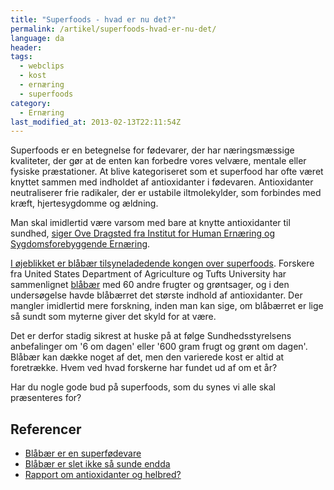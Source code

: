 ```yaml
---
title: "Superfoods - hvad er nu det?"
permalink: /artikel/superfoods-hvad-er-nu-det/
language: da
header:
tags:
  - webclips
  - kost
  - ernæring
  - superfoods
category:
  - Ernæring
last_modified_at: 2013-02-13T22:11:54Z
---
```


Superfoods er en betegnelse for fødevarer, der har næringsmæssige kvaliteter, der gør at de enten kan forbedre vores velvære, mentale eller fysiske præstationer. At blive kategoriseret som et superfood har ofte været knyttet sammen med indholdet af antioxidanter i fødevaren. Antioxidanter neutraliserer frie radikaler, der er ustabile iltmolekylder, som forbindes med kræft, hjertesygdomme og ældning.

Man skal imidlertid være varsom med bare at knytte antioxidanter til sundhed, [siger Ove Dragsted fra Institut for Human Ernæring og Sygdomsforebyggende Ernæring](https://www.dr.dk/nyheder/indland/pas-paa-med-antioxidanter).

[I øjeblikket er blåbær tilsyneladedende kongen over superfoods](https://politiken.dk/forbrugogliv/sundhedogmotion/guidersundhedogmotion/art4971727/Bl%C3%A5b%C3%A6r-er-en-superf%C3%B8devare). Forskere fra United States Department of Agriculture og Tufts University har sammenlignet [blåbær](http://da.wikipedia.org/wiki/Bl%C3%A5b%C3%A6r) med 60 andre frugter og grøntsager, og i den undersøgelse havde blåbærret det største indhold af antioxidanter. Der mangler imidlertid mere forskning, inden man kan sige, om blåbærret er lige så sundt som myterne giver det skyld for at være.

Det er derfor stadig sikrest at huske på at følge Sundhedsstyrelsens anbefalinger om '6 om dagen' eller '600 gram frugt og grønt om dagen'. Blåbær kan dække noget af det, men den varierede kost er altid at foretrække. Hvem ved hvad forskerne har fundet ud af om et år?

Har du nogle gode bud på superfoods, som du synes vi alle skal præsenteres for?

## Referencer

- [Blåbær er en superfødevare](https://politiken.dk/forbrugogliv/sundhedogmotion/guidersundhedogmotion/art4971727/Bl%C3%A5b%C3%A6r-er-en-superf%C3%B8devare)
- [Blåbær er slet ikke så sunde endda](https://www.bt.dk/slank/blaabaer-er-slet-ikke-saa-sunde-endda)
- [Rapport om antioxidanter og helbred?](http://www.meraadet.dk/gfx/uploads/rapporter_pdf/7193_antioxidanter.pdf)
